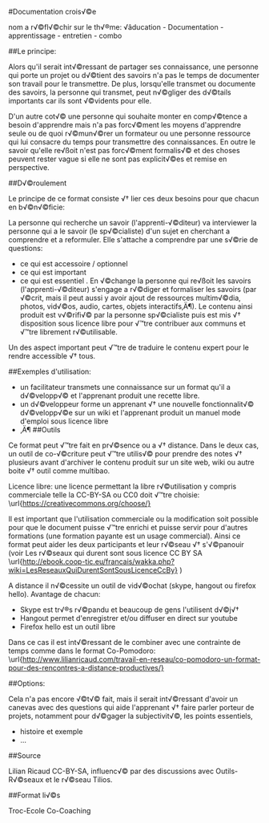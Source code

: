 #Documentation crois√©e

nom a r√©fl√©chir sur le th√®me:  √âducation - Documentation - apprentissage - entretien - combo

##Le principe: 
    
Alors qu'il serait int√©ressant de partager ses connaissance, une personne qui porte un projet ou d√©tient des savoirs n'a pas le temps de documenter son travail pour le transmettre. De plus, lorsqu'elle transmet ou documente des savoirs, la personne qui transmet, peut n√©gliger des d√©tails importants car ils sont √©vidents pour elle.

D'un autre cot√© une personne qui souhaite monter en comp√©tence a besoin d'apprendre mais n'a pas forc√©ment les moyens d'apprendre seule ou de quoi r√©mun√©rer un formateur ou une personne ressource qui lui consacre du temps pour transmettre des connaissances. En outre le savoir qu'elle re√ßoit n'est pas forc√©ment formalis√© et des choses peuvent rester vague si elle ne sont pas explicit√©es et remise en perspective.

##D√©roulement

Le principe de ce format consiste √† lier ces deux besoins pour que chacun en b√©n√©ficie: 

La personne qui recherche un savoir (l'apprenti-√©diteur) va interviewer la personne qui a le savoir (le sp√©cialiste) d'un sujet en cherchant a comprendre et a reformuler. Elle s'attache a comprendre par une s√©rie de questions:
    

   * ce qui est accessoire / optionnel
   * ce qui est important
   * ce qui est essentiel . 
En √©change la personne qui re√ßoit les savoirs (l'apprenti-√©diteur) s'engage a r√©diger et formaliser les savoirs (par √©crit, mais il peut aussi y avoir ajout de ressources multim√©dia, photos, vid√©os, audio, cartes, objets interactifs‚Ä¶). Le contenu ainsi produit est v√©rifi√© par la personne sp√©cialiste puis est mis √† disposition sous licence libre pour √™tre contribuer aux communs et √™tre librement r√©utilisable.

Un des aspect important peut √™tre de traduire le contenu expert pour le rendre accessible √† tous.

##Exemples d'utilisation: 


   * un facilitateur transmets une connaissance sur un format qu'il a d√©velopp√© et l'apprenant produit une recette libre.
   * un d√©veloppeur forme un apprenant √† une nouvelle fonctionnalit√© d√©velopp√©e sur un wiki et l'apprenant produit un manuel mode d'emploi sous licence libre
   * ‚Ä¶
##Outils

Ce format peut √™tre fait en pr√©sence ou a √† distance. Dans le deux cas, un outil de co-√©criture peut √™tre utilis√© pour prendre des notes √† plusieurs avant d'archiver le contenu produit sur un site web, wiki ou autre boite √† outil comme multibao.

Licence libre: une licence permettant la libre r√©utilisation y compris commerciale telle la CC-BY-SA ou CC0 doit √™tre choisie:
    \url{https://creativecommons.org/choose/}
    

Il est important que l'utilisation commerciale ou la modification soit possible pour que le document puisse √™tre enrichi et puisse servir pour d'autres formations (une formation payante est un usage commercial). Ainsi ce format peut aider les deux participants et leur r√©seau √† s'√©panouir (voir Les r√©seaux qui durent sont sous licence CC BY SA \url{http://ebook.coop-tic.eu/francais/wakka.php?wiki=LesReseauxQuiDurentSontSousLicenceCcBy} )

A distance il n√©cessite un outil de vid√©ochat (skype, hangout ou firefox hello). Avantage de chacun:
* Skype est tr√®s r√©pandu et beaucoup de gens l'utilisent d√©j√†
* Hangout permet d'enregistrer et/ou diffuser en direct sur youtube
* Firefox hello est un outil libre

Dans ce cas il est int√©ressant de le combiner avec une contrainte de temps comme dans le format Co-Pomodoro: \url{http://www.lilianricaud.com/travail-en-reseau/co-pomodoro-un-format-pour-des-rencontres-a-distance-productives/}

##Options:

Cela n'a pas encore √©t√© fait, mais il serait int√©ressant d'avoir un canevas avec des questions qui aide l'apprenant √† faire parler porteur de projets, notamment pour d√©gager la subjectivit√©, les points essentiels, 


   * histoire et exemple
   * ...

##Source

Lilian Ricaud CC-BY-SA, influenc√© par des discussions avec Outils-R√©seaux et le r√©seau Tilios.

##Format li√©s

Troc-Ecole
Co-Coaching




